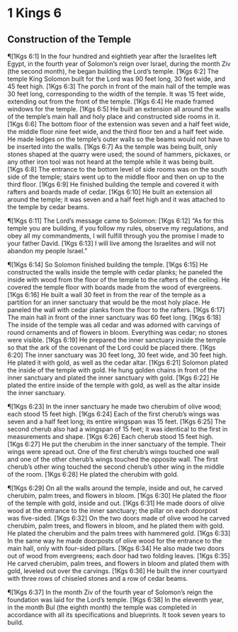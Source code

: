 # 1 Kings 6

## Construction of the Temple
¶[1Kgs 6:1] In the four hundred and eightieth year after the Israelites left Egypt, in the fourth year of Solomon’s reign over Israel, during the month Ziv (the second month), he began building the Lord’s temple.
[1Kgs 6:2] The temple King Solomon built for the Lord was 90 feet long, 30 feet wide, and 45 feet high.
[1Kgs 6:3] The porch in front of the main hall of the temple was 30 feet long, corresponding to the width of the temple. It was 15 feet wide, extending out from the front of the temple.
[1Kgs 6:4] He made framed windows for the temple.
[1Kgs 6:5] He built an extension all around the walls of the temple’s main hall and holy place and constructed side rooms in it.
[1Kgs 6:6] The bottom floor of the extension was seven and a half feet wide, the middle floor nine feet wide, and the third floor ten and a half feet wide. He made ledges on the temple’s outer walls so the beams would not have to be inserted into the walls.
[1Kgs 6:7] As the temple was being built, only stones shaped at the quarry were used; the sound of hammers, pickaxes, or any other iron tool was not heard at the temple while it was being built.
[1Kgs 6:8] The entrance to the bottom level of side rooms was on the south side of the temple; stairs went up to the middle floor and then on up to the third floor.
[1Kgs 6:9] He finished building the temple and covered it with rafters and boards made of cedar.
[1Kgs 6:10] He built an extension all around the temple; it was seven and a half feet high and it was attached to the temple by cedar beams.

¶[1Kgs 6:11] The Lord’s message came to Solomon:
[1Kgs 6:12] “As for this temple you are building, if you follow my rules, observe my regulations, and obey all my commandments, I will fulfill through you the promise I made to your father David.
[1Kgs 6:13] I will live among the Israelites and will not abandon my people Israel.”

¶[1Kgs 6:14] So Solomon finished building the temple.
[1Kgs 6:15] He constructed the walls inside the temple with cedar planks; he paneled the inside with wood from the floor of the temple to the rafters of the ceiling. He covered the temple floor with boards made from the wood of evergreens.
[1Kgs 6:16] He built a wall 30 feet in from the rear of the temple as a partition for an inner sanctuary that would be the most holy place. He paneled the wall with cedar planks from the floor to the rafters.
[1Kgs 6:17] The main hall in front of the inner sanctuary was 60 feet long.
[1Kgs 6:18] The inside of the temple was all cedar and was adorned with carvings of round ornaments and of flowers in bloom. Everything was cedar; no stones were visible.
[1Kgs 6:19] He prepared the inner sanctuary inside the temple so that the ark of the covenant of the Lord could be placed there.
[1Kgs 6:20] The inner sanctuary was 30 feet long, 30 feet wide, and 30 feet high. He plated it with gold, as well as the cedar altar.
[1Kgs 6:21] Solomon plated the inside of the temple with gold. He hung golden chains in front of the inner sanctuary and plated the inner sanctuary with gold.
[1Kgs 6:22] He plated the entire inside of the temple with gold, as well as the altar inside the inner sanctuary.

¶[1Kgs 6:23] In the inner sanctuary he made two cherubim of olive wood; each stood 15 feet high.
[1Kgs 6:24] Each of the first cherub’s wings was seven and a half feet long; its entire wingspan was 15 feet.
[1Kgs 6:25] The second cherub also had a wingspan of 15 feet; it was identical to the first in measurements and shape.
[1Kgs 6:26] Each cherub stood 15 feet high.
[1Kgs 6:27] He put the cherubim in the inner sanctuary of the temple. Their wings were spread out. One of the first cherub’s wings touched one wall and one of the other cherub’s wings touched the opposite wall. The first cherub’s other wing touched the second cherub’s other wing in the middle of the room.
[1Kgs 6:28] He plated the cherubim with gold.

¶[1Kgs 6:29] On all the walls around the temple, inside and out, he carved cherubim, palm trees, and flowers in bloom.
[1Kgs 6:30] He plated the floor of the temple with gold, inside and out.
[1Kgs 6:31] He made doors of olive wood at the entrance to the inner sanctuary; the pillar on each doorpost was five-sided.
[1Kgs 6:32] On the two doors made of olive wood he carved cherubim, palm trees, and flowers in bloom, and he plated them with gold. He plated the cherubim and the palm trees with hammered gold.
[1Kgs 6:33] In the same way he made doorposts of olive wood for the entrance to the main hall, only with four-sided pillars.
[1Kgs 6:34] He also made two doors out of wood from evergreens; each door had two folding leaves.
[1Kgs 6:35] He carved cherubim, palm trees, and flowers in bloom and plated them with gold, leveled out over the carvings.
[1Kgs 6:36] He built the inner courtyard with three rows of chiseled stones and a row of cedar beams.

¶[1Kgs 6:37] In the month Ziv of the fourth year of Solomon’s reign the foundation was laid for the Lord’s temple.
[1Kgs 6:38] In the eleventh year, in the month Bul (the eighth month) the temple was completed in accordance with all its specifications and blueprints. It took seven years to build.
